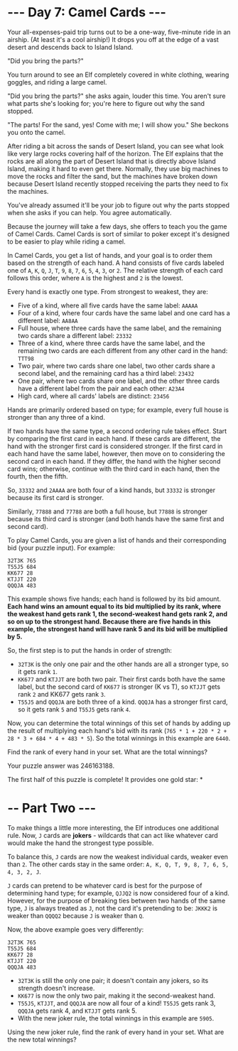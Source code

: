 # --- Day 7: Camel Cards ---

Your all-expenses-paid trip turns out to be a one-way, five-minute ride in an airship. (At least it's a cool airship!)
It drops you off at the edge of a vast desert and descends back to Island Island.

"Did you bring the parts?"

You turn around to see an Elf completely covered in white clothing, wearing goggles, and riding a large camel.

"Did you bring the parts?" she asks again, louder this time. You aren't sure what parts she's looking for; you're here
to figure out why the sand stopped.

"The parts! For the sand, yes! Come with me; I will show you." She beckons you onto the camel.

After riding a bit across the sands of Desert Island, you can see what look like very large rocks covering half of the
horizon. The Elf explains that the rocks are all along the part of Desert Island that is directly above Island Island,
making it hard to even get there. Normally, they use big machines to move the rocks and filter the sand, but the
machines have broken down because Desert Island recently stopped receiving the parts they need to fix the machines.

You've already assumed it'll be your job to figure out why the parts stopped when she asks if you can help. You agree
automatically.

Because the journey will take a few days, she offers to teach you the game of Camel Cards. Camel Cards is sort of
similar to poker except it's designed to be easier to play while riding a camel.

In Camel Cards, you get a list of hands, and your goal is to order them based on the strength of each hand. A hand
consists of five cards labeled one of `A`, `K`, `Q`, `J`, `T`, `9`, `8`, `7`, `6`, `5`, `4`, `3`, or `2`. The relative
strength of each card follows this order, where `A` is the highest and `2` is the lowest.

Every hand is exactly one type. From strongest to weakest, they are:

- Five of a kind, where all five cards have the same label: `AAAAA`
- Four of a kind, where four cards have the same label and one card has a different label: `AA8AA`
- Full house, where three cards have the same label, and the remaining two cards share a different label: `23332`
- Three of a kind, where three cards have the same label, and the remaining two cards are each different from any other
  card in the hand: `TTT98`
- Two pair, where two cards share one label, two other cards share a second label, and the remaining card has a third
  label: `23432`
- One pair, where two cards share one label, and the other three cards have a different label from the pair and each
  other: `A23A4`
- High card, where all cards' labels are distinct: `23456`

Hands are primarily ordered based on type; for example, every full house is stronger than any three of a kind.

If two hands have the same type, a second ordering rule takes effect. Start by comparing the first card in each hand. If
these cards are different, the hand with the stronger first card is considered stronger. If the first card in each hand
have the same label, however, then move on to considering the second card in each hand. If they differ, the hand with
the higher second card wins; otherwise, continue with the third card in each hand, then the fourth, then the fifth.

So, `33332` and `2AAAA` are both four of a kind hands, but `33332` is stronger because its first card is stronger.

Similarly, `77888` and `77788` are both a full house, but `77888` is stronger because its third card is stronger (and
both hands have the same first and second card).

To play Camel Cards, you are given a list of hands and their corresponding bid (your puzzle input). For example:

```
32T3K 765
T55J5 684
KK677 28
KTJJT 220
QQQJA 483
```

This example shows five hands; each hand is followed by its bid amount. **Each hand wins an amount equal to its bid
multiplied by its rank, where the weakest hand gets rank 1, the second-weakest hand gets rank 2, and so on up to the
strongest hand. Because there are five hands in this example, the strongest hand will have rank 5 and its bid will be
multiplied by 5.**

So, the first step is to put the hands in order of strength:

- `32T3K` is the only one pair and the other hands are all a stronger type, so it gets rank `1`.
- `KK677` and `KTJJT` are both two pair. Their first cards both have the same label, but the second card of `KK677` is
  stronger (K vs T), so `KTJJT` gets rank `2` and KK677 gets rank `3`.
- `T55J5` and `QQQJA` are both three of a kind. `QQQJA` has a stronger first card, so it gets rank `5` and `T55J5` gets
  rank `4`.

Now, you can determine the total winnings of this set of hands by adding up the result of multiplying each hand's bid
with its rank (`765 * 1 + 220 * 2 + 28 * 3 + 684 * 4 + 483 * 5`). So the total winnings in this example are `6440`.

Find the rank of every hand in your set. What are the total winnings?

Your puzzle answer was 246163188.

The first half of this puzzle is complete! It provides one gold star: *

# -- Part Two ---

To make things a little more interesting, the Elf introduces one additional rule. Now, `J` cards are **jokers** - wildcards that can act like whatever card would make the hand the strongest type possible.

To balance this, `J` cards are now the weakest individual cards, weaker even than `2`. The other cards stay in the same order: `A, K, Q, T, 9, 8, 7, 6, 5, 4, 3, 2, J`.

`J` cards can pretend to be whatever card is best for the purpose of determining hand type; for example, `QJJQ2` is now considered four of a kind. However, for the purpose of breaking ties between two hands of the same type, `J` is always treated as `J`, not the card it's pretending to be: `JKKK2` is weaker than `QQQQ2` because `J` is weaker than `Q`.

Now, the above example goes very differently:

```
32T3K 765
T55J5 684
KK677 28
KTJJT 220
QQQJA 483
```

- `32T3K` is still the only one pair; it doesn't contain any jokers, so its strength doesn't increase.
- `KK677` is now the only two pair, making it the second-weakest hand.
- `T55J5`, `KTJJT`, and `QQQJA` are now all four of a kind! `T55J5` gets rank 3, `QQQJA` gets rank 4, and `KTJJT` gets rank 5.
- With the new joker rule, the total winnings in this example are `5905`.

Using the new joker rule, find the rank of every hand in your set. What are the new total winnings?
